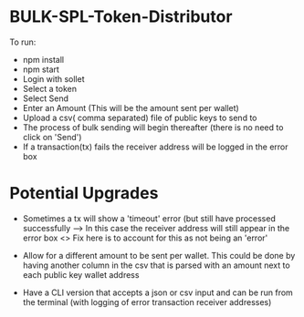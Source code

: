 # BULK-SPL-Token-Distributor

To run:

- npm install
- npm start
- Login with sollet
- Select a token 
- Select Send
- Enter an Amount (This will be the amount sent per wallet) 
- Upload a csv( comma separated) file of public keys to send to 
- The process of bulk sending will begin thereafter (there is no need to click on 'Send') 
- If a transaction(tx) fails the receiver address will be logged in the error box 

# Potential Upgrades

- Sometimes a tx will show a 'timeout' error (but still have processed successfully --> In this case the receiver address will still appear in the error box <> Fix here is to account for this as not being an 'error'

- Allow for a different amount to be sent per wallet. This could be done by having another column in the csv that is parsed with an amount next to each public key wallet address

- Have a CLI version that accepts a json or csv input and can be run from the terminal (with logging of error transaction receiver addresses) 

